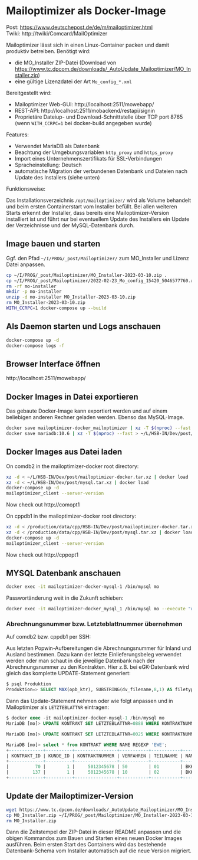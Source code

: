 # Mailoptimizer als Docker-Image

Post: https://www.deutschepost.de/de/m/mailoptimizer.html<br>
Twiki: http://twiki/Comcard/MailOptimizer

Mailoptimizer lässt sich in einen Linux-Container packen und damit produktiv betreiben.
Benötigt wird:
- die MO_Installer ZIP-Datei (Download von https://www.tc.dpcom.de/downloads/_AutoUpdate_Mailoptimizer/MO_Installer.zip)
- eine gültige Lizenzdatei der Art `Mo_config_*.xml`

Bereitgestellt wird:
- Mailoptimizer Web-GUI: http://localhost:2511/mowebapp/
- REST-API: http://localhost:2511/mobackend/restapi/signin
- Proprietäre Dateiup- und Download-Schnittstelle über TCP port 8765 (wenn `WITH_CCRPC=1` bei docker-build angegeben wurde)

Features:
- Verwendet MariaDB als Datenbank
- Beachtung der Umgebungsvariablen `http_proxy` und `https_proxy`
- Import eines Unternehmenszertifikats für SSL-Verbindungen
- Spracheinstellung: Deutsch
- automatische Migration der verbundenen Datenbank und Dateien nach Update des Installers (siehe unten)

Funktionsweise:

Das Installationsverzeichnis `/opt/mailoptimizer/` wird als Volume behandelt und beim ersten Containerstart vom Installer befüllt.
Bei allen weiteren Starts erkennt der Installer, dass bereits eine Mailoptimizer-Version installiert ist und führt nur bei eventuellem Update des Installers ein Update der Verzeichnisse und der MySQL-Datenbank durch.

## Image bauen und starten

Ggf. den Pfad `~/I/PROG/_post/Mailoptimizer/` zum MO_Installer und Lizenz Datei anpassen.

```sh
cp ~/I/PROG/_post/Mailoptimizer/MO_Installer-2023-03-10.zip .
cp ~/I/PROG/_post/Mailoptimizer/2022-02-23_Mo_config_15420_5046577760.xml .
rm -rf mo-installer
mkdir -p mo-installer
unzip -d mo-installer MO_Installer-2023-03-10.zip
rm MO_Installer-2023-03-10.zip
WITH_CCRPC=1 docker-compose up --build
```

## Als Daemon starten und Logs anschauen
```sh
docker-compose up -d
docker-compose logs -f
```

## Browser Interface öffnen

http://localhost:2511/mowebapp/

## Docker Images in Datei exportieren
Das gebaute Docker-Image kann exportiert werden und auf einem beliebigen anderen Rechner geladen werden.
Ebenso das MySQL-Image.

```sh
docker save mailoptimizer-docker_mailoptimizer | xz -T $(nproc) --fast > ~/L/HSB-IN/Dev/post/mailoptimizer-docker.tar.xz
docker save mariadb:10.6 | xz -T $(nproc) --fast > ~/L/HSB-IN/Dev/post/mysql.tar.xz
```

## Docker Images aus Datei laden

On comdb2 in the mailoptimizer-docker root directory:
```sh
xz -d < ~/L/HSB-IN/Dev/post/mailoptimizer-docker.tar.xz | docker load
xz -d < ~/L/HSB-IN/Dev/post/mysql.tar.xz | docker load
docker-compose up -d
mailoptimizer_client --server-version
```
Now check out http://comopt1


On cppdb1 in the mailoptimizer-docker root directory:
```sh
xz -d < /production/data/cpp/HSB-IN/Dev/post/mailoptimizer-docker.tar.xz | docker load
xz -d < /production/data/cpp/HSB-IN/Dev/post/mysql.tar.xz | docker load
docker-compose up -d
mailoptimizer_client --server-version
```
Now check out http://cppopt1


## MYSQL Datenbank anschauen
```sh
docker exec -it mailoptimizer-docker-mysql-1 /bin/mysql mo
```

Passwortänderung weit in die Zukunft schieben:
```sh
docker exec -it mailoptimizer-docker_mysql_1 /bin/mysql mo --execute "update benutzer set PW_GEAENDERT='2054-01-12 12:16:38';"
```

### Abrechnungsnummer bzw. Letzteblattnummer übernehmen

Auf comdb2 bzw. cppdb1 per SSH:

Aus letzten Popwin-Aufbereitungen die Abrechnungsnummer für Inland und Ausland bestimmen.
Dazu kann der letzte Einlieferungsbeleg verwendet werden oder man schaut in die jeweilige Datenbank nach der Abrechnungsnummer zu den Kontrakten.
Hier z.B. bei eGK-Datenbank wird gleich das komplette UPDATE-Statement generiert:

```sql
$ psql Produktion
Produktion=> SELECT MAX(opb_ktr), SUBSTRING(dv_filename,8,1) AS filetype, ('x'|| SUBSTRING(dv_dm_ascii,(6-1)*2+1,5*2))::bit(40)::bigint AS ekp, ('x'|| SUBSTRING(dv_dm_ascii,(20-1)*2+1,2))::bit(8)::int AS teiln, 'UPDATE KONTRAKT SET LETZTEBLATTNR=' || MAX(dv_abrnr) || ' WHERE KONTRAKTNUMMER=''' || ('x'|| SUBSTRING(dv_dm_ascii,(6-1)*2+1,5*2))::bit(40)::bigint || ''' AND VERFAHREN=''' || case SUBSTRING(dv_filename,8,1) when 's' then '50' when 'p' then '10' end || ''' AND TEILNAHME=''' || to_char(('x'|| SUBSTRING(dv_dm_ascii,(20-1)*2+1,2))::bit(8)::int, 'fm00') || ''';' AS update FROM egk_perso.cards WHERE poop_batch_id IS NOT NULL AND dv_dm_ascii IS NOT NULL GROUP BY dv_versender, filetype, ekp, teiln  ORDER BY ekp, MAX(id) DESC;
```
Dann das Update-Statement nehmen oder wie folgt anpassen und in Mailoptimizer als `LETZTEBLATTNR` eintragen:

```sql
$ docker exec -it mailoptimizer-docker-mysql-1 /bin/mysql mo
MariaDB [mo]> UPDATE KONTRAKT SET LETZTEBLATTNR=0888 WHERE KONTRAKTNUMMER='5012345678' AND VERFAHREN='10' AND TEILNAHME='02';

MariaDB [mo]> UPDATE KONTRAKT SET LETZTEBLATTNR=0025 WHERE KONTRAKTNUMMER='5012345678' AND VERFAHREN='50' AND TEILNAHME='01';

MariaDB [mo]> select * from KONTRAKT WHERE NAME REGEXP 'EWE';
+-------------+----------+----------------+-----------+-----------+---------+-------------+---------------+------------+-------------+
| KONTRAKT_ID | KUNDE_ID | KONTRAKTNUMMER | VERFAHREN | TEILNAHME | NAME    | KONTRAKTTYP | LETZTEBLATTNR | ERSTELLTAM | BENUTZER_ID |
+-------------+----------+----------------+-----------+-----------+---------+-------------+---------------+------------+-------------+
|          70 |        1 |     5012345678 | 50        | 01        | BKK EWE | 2           |            25 | NULL       |        NULL |
|         137 |        1 |     5012345678 | 10        | 02        | BKK EWE | 2           |           888 | NULL       |        NULL |
+-------------+----------+----------------+-----------+-----------+---------+-------------+---------------+------------+-------------+
```

## Update der Mailoptimizer-Version

```sh
wget https://www.tc.dpcom.de/downloads/_AutoUpdate_Mailoptimizer/MO_Installer.zip
cp MO_Installer.zip ~/I/PROG/_post/Mailoptimizer/MO_Installer-2023-03-10.zip
rm MO_Installer.zip
```

Dann die Zeitstempel der ZIP-Datei in dieser README anpassen und die obigen Kommandos zum Bauen und Starten eines neuen Docker Images ausführen.
Beim ersten Start des Containers wird das bestehende Datenbank-Schema vom Installer automatisch auf die neue Version migriert.
